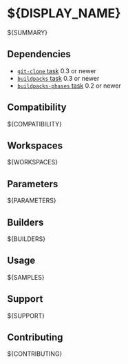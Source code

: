 # ${DISPLAY_NAME}

${SUMMARY}

## Dependencies

- [`git-clone` task](https://github.com/tektoncd/catalog/tree/main/task/git-clone) 0.3 or newer
- [`buildpacks` task](https://github.com/tektoncd/catalog/tree/main/task/buildpacks/) 0.3 or newer
- [`buildpacks-phases` task](https://github.com/tektoncd/catalog/tree/main/task/buildpacks-phases/) 0.2 or newer

## Compatibility

${COMPATIBILITY}

## Workspaces

${WORKSPACES}

## Parameters

${PARAMETERS}

## Builders

${BUILDERS}

## Usage

${SAMPLES}

## Support

${SUPPORT}

## Contributing

${CONTRIBUTING}

